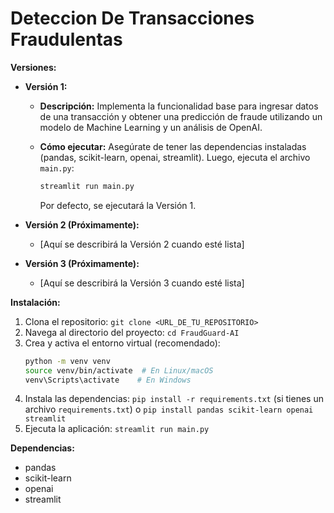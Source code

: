 # Deteccion De Transacciones Fraudulentas

**Versiones:**

* **Versión 1:**
    * **Descripción:** Implementa la funcionalidad base para ingresar datos de una transacción y obtener una predicción de fraude utilizando un modelo de Machine Learning y un análisis de OpenAI.
 
  
    * **Cómo ejecutar:** Asegúrate de tener las dependencias instaladas (pandas, scikit-learn, openai, streamlit). Luego, ejecuta el archivo `main.py`:
        ```bash
        streamlit run main.py
        ```
        Por defecto, se ejecutará la Versión 1.

* **Versión 2 (Próximamente):**
    * [Aquí se describirá la Versión 2 cuando esté lista]

* **Versión 3 (Próximamente):**
    * [Aquí se describirá la Versión 3 cuando esté lista]

**Instalación:**

1.  Clona el repositorio: `git clone <URL_DE_TU_REPOSITORIO>`
2.  Navega al directorio del proyecto: `cd FraudGuard-AI`
3.  Crea y activa el entorno virtual (recomendado):
    ```bash
    python -m venv venv
    source venv/bin/activate  # En Linux/macOS
    venv\Scripts\activate    # En Windows
    ```
4.  Instala las dependencias: `pip install -r requirements.txt` (si tienes un archivo `requirements.txt`) o `pip install pandas scikit-learn openai streamlit`
5.  Ejecuta la aplicación: `streamlit run main.py`

**Dependencias:**

* pandas
* scikit-learn
* openai
* streamlit
